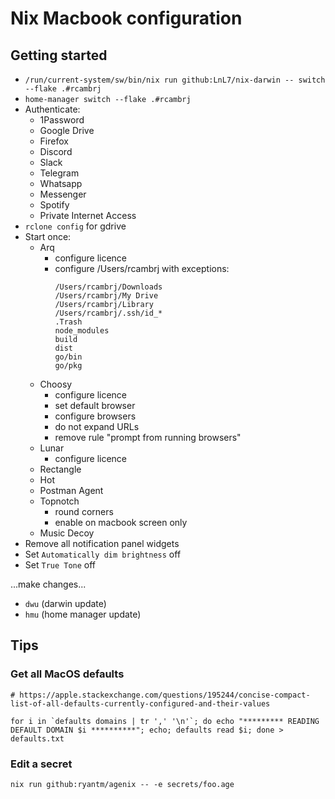 # Nix Macbook configuration

## Getting started

* `/run/current-system/sw/bin/nix run github:LnL7/nix-darwin -- switch --flake .#rcambrj`
* `home-manager switch --flake .#rcambrj`
* Authenticate:
    * 1Password
    * Google Drive
    * Firefox
    * Discord
    * Slack
    * Telegram
    * Whatsapp
    * Messenger
    * Spotify
    * Private Internet Access
* `rclone config` for gdrive
* Start once:
    * Arq
        * configure licence
        * configure /Users/rcambrj with exceptions:
            ```
            /Users/rcambrj/Downloads
            /Users/rcambrj/My Drive
            /Users/rcambrj/Library
            /Users/rcambrj/.ssh/id_*
            .Trash
            node_modules
            build
            dist
            go/bin
            go/pkg
            ```
    * Choosy
        * configure licence
        * set default browser
        * configure browsers
        * do not expand URLs
        * remove rule "prompt from running browsers"
    * Lunar
        * configure licence
    * Rectangle
    * Hot
    * Postman Agent
    * Topnotch
        * round corners
        * enable on macbook screen only
    * Music Decoy
* Remove all notification panel widgets
* Set `Automatically dim brightness` off
* Set `True Tone` off

...make changes...

* `dwu` (darwin update)
* `hmu` (home manager update)

## Tips

### Get all MacOS defaults

```
# https://apple.stackexchange.com/questions/195244/concise-compact-list-of-all-defaults-currently-configured-and-their-values

for i in `defaults domains | tr ',' '\n'`; do echo "********* READING DEFAULT DOMAIN $i **********"; echo; defaults read $i; done > defaults.txt
```

### Edit a secret

```
nix run github:ryantm/agenix -- -e secrets/foo.age
```